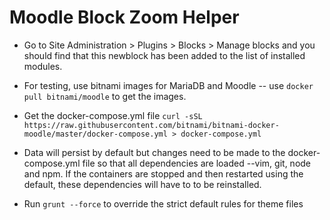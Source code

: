Moodle Block Zoom Helper
=====================

* Go to Site Administration > Plugins > Blocks > Manage blocks
and you should find that this newblock has been added to the list of
installed modules.

* For testing, use bitnami images for MariaDB and Moodle -- use `docker pull bitnami/moodle` to get the images.

* Get the docker-compose.yml file `curl -sSL https://raw.githubusercontent.com/bitnami/bitnami-docker-moodle/master/docker-compose.yml > docker-compose.yml`

* Data will persist by default but changes need to be made to the docker-compose.yml file so that all dependencies are loaded --vim, git, node and npm. If the containers are stopped and then restarted using the default, these dependencies will have to to be reinstalled.

* Run `grunt --force` to override the strict default rules for theme files 

